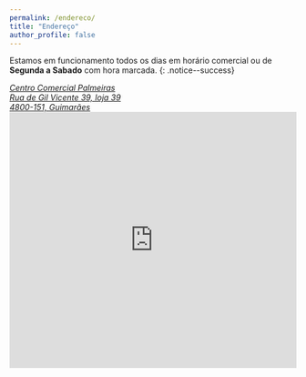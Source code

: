 ```yaml
---
permalink: /endereco/
title: "Endereço"
author_profile: false
---
```


Estamos em funcionamento todos os dias em horário comercial ou de <strong>Segunda a Sabado</strong> com hora marcada.
{: .notice--success}

<address>
    <a href="https://maps.app.goo.gl/9rXSPpj8YThPxjmDA">
    Centro Comercial Palmeiras
    <br>
    Rua de Gil Vicente 39, loja 39
    <br>
    4800-151, Guimarães
    </a>
</address>
<iframe src="https://www.google.com/maps/embed?pb=!1m18!1m12!1m3!1d186.92395460749793!2d-8.296067011663142!3d41.443924029386146!2m3!1f0!2f0!3f0!3m2!1i1024!2i768!4f13.1!3m3!1m2!1s0xd24f15a5acd685d%3A0xc11e1bff6f6a48c1!2sPriscila%20Silveira%20Nails!5e0!3m2!1sen!2ses!4v1708594620319!5m2!1sen!2ses" height="450" aria-hidden="false" tabindex="0" style="width: 100%; max-width: 800px; border: 0px;" allowfullscreen="" loading="lazy" referrerpolicy="no-referrer-when-downgrade"></iframe>
